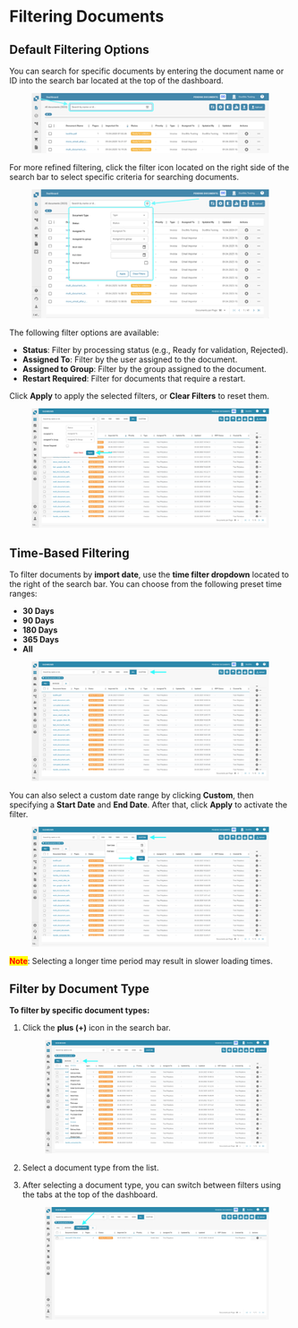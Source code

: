 # Filtering Documents

## Default Filtering Options

You can search for specific documents by entering the document name or ID into the search bar located at the top of the dashboard.

<figure><img src="../../../.gitbook/assets/FilteringDocs_1.png" alt=""><figcaption></figcaption></figure>

For more refined filtering, click the filter icon located on the right side of the search bar to select specific criteria for searching documents.

<figure><img src="../../../.gitbook/assets/FilteringDocs_2.png" alt=""><figcaption></figcaption></figure>

The following filter options are available:

* **Status**: Filter by processing status (e.g., Ready for validation, Rejected).
* **Assigned To**: Filter by the user assigned to the document.
* **Assigned to Group**: Filter by the group assigned to the document.
* **Restart Required**: Filter for documents that require a restart.

Click **Apply** to apply the selected filters, or **Clear Filters** to reset them.

<figure><img src="../../../.gitbook/assets/FilteringDocs_3.png" alt=""><figcaption></figcaption></figure>

## Time-Based Filtering

To filter documents by **import date**, use the **time filter dropdown** located to the right of the search bar. You can choose from the following preset time ranges:

* **30 Days**
* **90 Days**
* **180 Days**
* **365 Days**
* **All**

<figure><img src="../../../.gitbook/assets/FilteringDocs_4.png" alt=""><figcaption></figcaption></figure>

You can also select a custom date range by clicking **Custom**, then specifying a **Start Date** and **End Date**. After that, click **Apply** to activate the filter.

<figure><img src="../../../.gitbook/assets/FilteringDocs_5.png" alt=""><figcaption></figcaption></figure>

<mark style="color:red;">**Note**</mark>: Selecting a longer time period may result in slower loading times.

## Filter by Document Type

**To filter by specific document types:**

1.  Click the **plus (+)** icon in the search bar.

    <figure><img src="../../../.gitbook/assets/FilteringDocs_6.png" alt=""><figcaption></figcaption></figure>
2. Select a document type from the list.
3.  After selecting a document type, you can switch between filters using the tabs at the top of the dashboard.

    <figure><img src="../../../.gitbook/assets/FilteringDocs_7.png" alt=""><figcaption></figcaption></figure>
